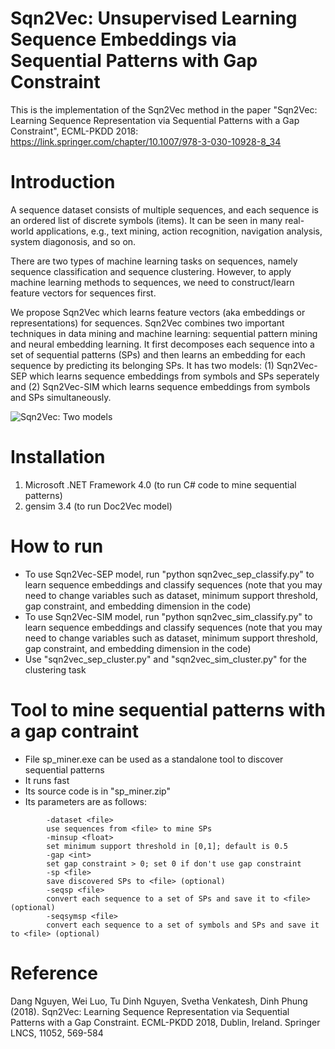 # Sqn2Vec: Unsupervised Learning Sequence Embeddings via Sequential Patterns with Gap Constraint
This is the implementation of the Sqn2Vec method in the paper "Sqn2Vec: Learning Sequence Representation via Sequential Patterns with a Gap Constraint", ECML-PKDD 2018: https://link.springer.com/chapter/10.1007/978-3-030-10928-8_34

# Introduction
A sequence dataset consists of multiple sequences, and each sequence is an ordered list of discrete symbols (items). It can be seen in many real-world applications, e.g., text mining, action recognition, navigation analysis, system diagonosis, and so on.

There are two types of machine learning tasks on sequences, namely sequence classification and sequence clustering. However, to apply machine learning methods to sequences, we need to construct/learn feature vectors for sequences first.

We propose Sqn2Vec which learns feature vectors (aka embeddings or representations) for sequences. Sqn2Vec combines two important techniques in data mining and machine learning: sequential pattern mining and neural embedding learning. It first decomposes each sequence into a set of sequential patterns (SPs) and then learns an embedding for each sequence by predicting its belonging SPs. It has two models: (1) Sqn2Vec-SEP which learns sequence embeddings from symbols and SPs seperately and (2) Sqn2Vec-SIM which learns sequence embeddings from symbols and SPs simultaneously.

![Sqn2Vec: Two models](https://github.com/nphdang/Sqn2Vec/blob/master/two_models.jpg)

# Installation
1. Microsoft .NET Framework 4.0 (to run C# code to mine sequential patterns)
2. gensim 3.4 (to run Doc2Vec model) 

# How to run
- To use Sqn2Vec-SEP model, run "python sqn2vec_sep_classify.py" to learn sequence embeddings and classify sequences (note that you may need to change variables such as dataset, minimum support threshold, gap constraint, and embedding dimension in the code)
- To use Sqn2Vec-SIM model, run "python sqn2vec_sim_classify.py" to learn sequence embeddings and classify sequences (note that you may need to change variables such as dataset, minimum support threshold, gap constraint, and embedding dimension in the code)
- Use "sqn2vec_sep_cluster.py" and "sqn2vec_sim_cluster.py" for the clustering task

# Tool to mine sequential patterns with a gap contraint
- File sp_miner.exe can be used as a standalone tool to discover sequential patterns
- It runs fast
- Its source code is in "sp_miner.zip"
- Its parameters are as follows:
```
        -dataset <file>
        use sequences from <file> to mine SPs        
        -minsup <float>
        set minimum support threshold in [0,1]; default is 0.5
        -gap <int>
        set gap constraint > 0; set 0 if don't use gap constraint
        -sp <file>
        save discovered SPs to <file> (optional)
        -seqsp <file>
        convert each sequence to a set of SPs and save it to <file> (optional)
        -seqsymsp <file>
        convert each sequence to a set of symbols and SPs and save it to <file> (optional)
```
# Reference
Dang Nguyen, Wei Luo, Tu Dinh Nguyen, Svetha Venkatesh, Dinh Phung (2018). Sqn2Vec: Learning Sequence Representation via Sequential Patterns with a Gap Constraint. ECML-PKDD 2018, Dublin, Ireland. Springer LNCS, 11052, 569-584
